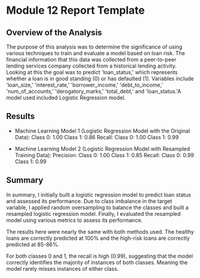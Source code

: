 # Module 12 Report Template

## Overview of the Analysis

The purpose of this analysis was to determine the significance of using various techniques to train and evaluate a model based on loan risk. The financial information that this data was collected from a peer-to-peer lending services company collected from a historical lending activity. Looking at this the goal was to predict 'loan_status,' which represents whether a loan is in good standing (0) or has defaulted (1). Variables include 'loan_size,' 'interest_rate,' 'borrower_income,' 'debt_to_income,' 'num_of_accounts,' 'derogatory_marks,' 'total_debt,' and 'loan_status.'A model used included Logistic Regression model.

## Results

* Machine Learning Model 1 (Logistic Regression Model with the Original Data):
Class 0: 1.00
Class 1: 0.86
Recall:
Class 0: 1.00
Class 1: 0.99

* Machine Learning Model 2 (Logistic Regression Model with Resampled Training Data):
Precision:
Class 0: 1.00
Class 1: 0.85
Recall:
Class 0: 0.99
Class 1: 0.99

## Summary

In summary, I initially built a logistic regression model to predict loan status and assessed its performance. Due to class imbalance in the target variable, I applied random oversampling to balance the classes and built a resampled logistic regression model. Finally, I evaluated the resampled model using various metrics to assess its performance.

The results here were nearly the same with both methods used. The healthy loans are correctly predicted at 100% and the high-risk loans are correctly predicted at 85-86%.

For both classes 0 and 1, the recall is high (0.99), suggesting that the model correctly identifies the majority of instances of both classes. Meaning the model rarely misses instances of either class.

